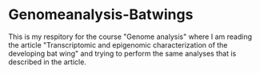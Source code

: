 # Genomeanalysis-Batwings
This is my respitory for the course "Genome analysis" where I am reading the article "Transcriptomic and epigenomic characterization of the developing bat wing" and trying to perform the same analyses that is described in the article.
